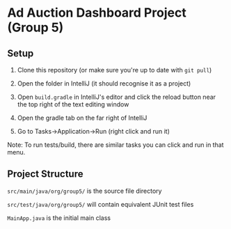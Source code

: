 # Ad Auction Dashboard Project (Group 5)

## Setup
1. Clone this repository (or make sure you're up to date with `git pull`)
2. Open the folder in IntelliJ (it should recognise it as a project)
3. Open `build.gradle` in IntelliJ's editor and click the reload button 
near the top right of the text editing window
   
4. Open the gradle tab on the far right of IntelliJ
5. Go to Tasks->Application->Run (right click and run it)

Note: To run tests/build, there are similar tasks you can click and run in that menu.

## Project Structure

`src/main/java/org/group5/` is the source file directory

`src/test/java/org/group5/` will contain equivalent JUnit test files

`MainApp.java` is the initial main class